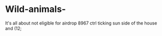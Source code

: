 # Wild-animals-
It's all about not eligible for airdrop 
8967 ctrl
ticking sun side of the house and (12; 
